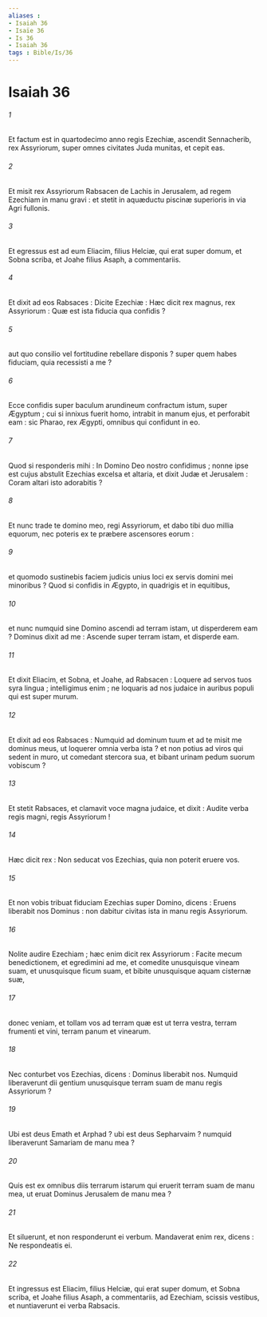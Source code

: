 ```yaml
---
aliases : 
- Isaiah 36
- Isaïe 36
- Is 36
- Isaiah 36
tags : Bible/Is/36
---
```


# Isaiah 36

###### 1
Et factum est in quartodecimo anno regis Ezechiæ, ascendit Sennacherib, rex Assyriorum, super omnes civitates Juda munitas, et cepit eas.
###### 2
Et misit rex Assyriorum Rabsacen de Lachis in Jerusalem, ad regem Ezechiam in manu gravi : et stetit in aquæductu piscinæ superioris in via Agri fullonis.
###### 3
Et egressus est ad eum Eliacim, filius Helciæ, qui erat super domum, et Sobna scriba, et Joahe filius Asaph, a commentariis.
###### 4
Et dixit ad eos Rabsaces : Dicite Ezechiæ : Hæc dicit rex magnus, rex Assyriorum : Quæ est ista fiducia qua confidis ?
###### 5
aut quo consilio vel fortitudine rebellare disponis ? super quem habes fiduciam, quia recessisti a me ?
###### 6
Ecce confidis super baculum arundineum confractum istum, super Ægyptum ; cui si innixus fuerit homo, intrabit in manum ejus, et perforabit eam : sic Pharao, rex Ægypti, omnibus qui confidunt in eo.
###### 7
Quod si responderis mihi : In Domino Deo nostro confidimus ; nonne ipse est cujus abstulit Ezechias excelsa et altaria, et dixit Judæ et Jerusalem : Coram altari isto adorabitis ?
###### 8
Et nunc trade te domino meo, regi Assyriorum, et dabo tibi duo millia equorum, nec poteris ex te præbere ascensores eorum :
###### 9
et quomodo sustinebis faciem judicis unius loci ex servis domini mei minoribus ? Quod si confidis in Ægypto, in quadrigis et in equitibus,
###### 10
et nunc numquid sine Domino ascendi ad terram istam, ut disperderem eam ? Dominus dixit ad me : Ascende super terram istam, et disperde eam.
###### 11
Et dixit Eliacim, et Sobna, et Joahe, ad Rabsacen : Loquere ad servos tuos syra lingua ; intelligimus enim ; ne loquaris ad nos judaice in auribus populi qui est super murum.
###### 12
Et dixit ad eos Rabsaces : Numquid ad dominum tuum et ad te misit me dominus meus, ut loquerer omnia verba ista ? et non potius ad viros qui sedent in muro, ut comedant stercora sua, et bibant urinam pedum suorum vobiscum ?
###### 13
Et stetit Rabsaces, et clamavit voce magna judaice, et dixit : Audite verba regis magni, regis Assyriorum !
###### 14
Hæc dicit rex : Non seducat vos Ezechias, quia non poterit eruere vos.
###### 15
Et non vobis tribuat fiduciam Ezechias super Domino, dicens : Eruens liberabit nos Dominus : non dabitur civitas ista in manu regis Assyriorum.
###### 16
Nolite audire Ezechiam ; hæc enim dicit rex Assyriorum : Facite mecum benedictionem, et egredimini ad me, et comedite unusquisque vineam suam, et unusquisque ficum suam, et bibite unusquisque aquam cisternæ suæ,
###### 17
donec veniam, et tollam vos ad terram quæ est ut terra vestra, terram frumenti et vini, terram panum et vinearum.
###### 18
Nec conturbet vos Ezechias, dicens : Dominus liberabit nos. Numquid liberaverunt dii gentium unusquisque terram suam de manu regis Assyriorum ?
###### 19
Ubi est deus Emath et Arphad ? ubi est deus Sepharvaim ? numquid liberaverunt Samariam de manu mea ?
###### 20
Quis est ex omnibus diis terrarum istarum qui eruerit terram suam de manu mea, ut eruat Dominus Jerusalem de manu mea ?
###### 21
Et siluerunt, et non responderunt ei verbum. Mandaverat enim rex, dicens : Ne respondeatis ei.
###### 22
Et ingressus est Eliacim, filius Helciæ, qui erat super domum, et Sobna scriba, et Joahe filius Asaph, a commentariis, ad Ezechiam, scissis vestibus, et nuntiaverunt ei verba Rabsacis.
